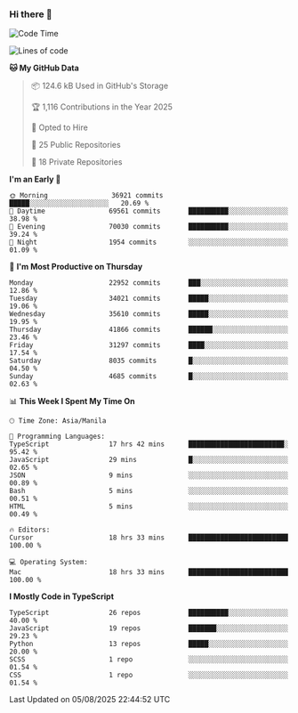 ### Hi there 👋

<!--START_SECTION:waka-->
![Code Time](http://img.shields.io/badge/Code%20Time-1%2C984%20hrs%202%20mins-blue)

![Lines of code](https://img.shields.io/badge/From%20Hello%20World%20I%27ve%20Written-68.0%20million%20lines%20of%20code-blue)

**🐱 My GitHub Data** 

> 📦 124.6 kB Used in GitHub's Storage 
 > 
> 🏆 1,116 Contributions in the Year 2025
 > 
> 💼 Opted to Hire
 > 
> 📜 25 Public Repositories 
 > 
> 🔑 18 Private Repositories 
 > 
**I'm an Early 🐤** 

```text
🌞 Morning                36921 commits       █████░░░░░░░░░░░░░░░░░░░░   20.69 % 
🌆 Daytime                69561 commits       ██████████░░░░░░░░░░░░░░░   38.98 % 
🌃 Evening                70030 commits       ██████████░░░░░░░░░░░░░░░   39.24 % 
🌙 Night                  1954 commits        ░░░░░░░░░░░░░░░░░░░░░░░░░   01.09 % 
```
📅 **I'm Most Productive on Thursday** 

```text
Monday                   22952 commits       ███░░░░░░░░░░░░░░░░░░░░░░   12.86 % 
Tuesday                  34021 commits       █████░░░░░░░░░░░░░░░░░░░░   19.06 % 
Wednesday                35610 commits       █████░░░░░░░░░░░░░░░░░░░░   19.95 % 
Thursday                 41866 commits       ██████░░░░░░░░░░░░░░░░░░░   23.46 % 
Friday                   31297 commits       ████░░░░░░░░░░░░░░░░░░░░░   17.54 % 
Saturday                 8035 commits        █░░░░░░░░░░░░░░░░░░░░░░░░   04.50 % 
Sunday                   4685 commits        █░░░░░░░░░░░░░░░░░░░░░░░░   02.63 % 
```


📊 **This Week I Spent My Time On** 

```text
🕑︎ Time Zone: Asia/Manila

💬 Programming Languages: 
TypeScript               17 hrs 42 mins      ████████████████████████░   95.42 % 
JavaScript               29 mins             █░░░░░░░░░░░░░░░░░░░░░░░░   02.65 % 
JSON                     9 mins              ░░░░░░░░░░░░░░░░░░░░░░░░░   00.89 % 
Bash                     5 mins              ░░░░░░░░░░░░░░░░░░░░░░░░░   00.51 % 
HTML                     5 mins              ░░░░░░░░░░░░░░░░░░░░░░░░░   00.49 % 

🔥 Editors: 
Cursor                   18 hrs 33 mins      █████████████████████████   100.00 % 

💻 Operating System: 
Mac                      18 hrs 33 mins      █████████████████████████   100.00 % 
```

**I Mostly Code in TypeScript** 

```text
TypeScript               26 repos            ██████████░░░░░░░░░░░░░░░   40.00 % 
JavaScript               19 repos            ███████░░░░░░░░░░░░░░░░░░   29.23 % 
Python                   13 repos            █████░░░░░░░░░░░░░░░░░░░░   20.00 % 
SCSS                     1 repo              ░░░░░░░░░░░░░░░░░░░░░░░░░   01.54 % 
CSS                      1 repo              ░░░░░░░░░░░░░░░░░░░░░░░░░   01.54 % 
```




 Last Updated on 05/08/2025 22:44:52 UTC
<!--END_SECTION:waka-->
